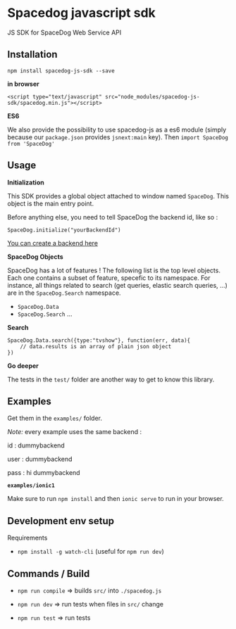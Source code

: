 # Spacedog javascript sdk

JS SDK for SpaceDog Web Service API

Installation
---

`npm install spacedog-js-sdk --save`

**in browser**

`<script type="text/javascript" src="node_modules/spacedog-js-sdk/spacedog.min.js"></script>`

**ES6**

We also provide the possibility to use spacedog-js as a es6 module (simply because our `package.json` provides `jsnext:main` key). Then `import SpaceDog from 'SpaceDog'`


Usage
---

**Initialization**

This SDK provides a global object attached to window named `SpaceDog`. This object is the main entry point.

Before anything else, you need to tell SpaceDog the backend id, like so :

`SpaceDog.initialize("yourBackendId")`

[You can create a backend here](https://cockpit.spacedog.io/sign-up.html)

**SpaceDog Objects**

SpaceDog has a lot of features ! The following list is the top level objects. Each one contains a subset of feature, specefic to its namespace. For instance, all things related to search (get queries, elastic search queries, ...) are in the `SpaceDog.Search` namespace.

  - `SpaceDog.Data`
  - `SpaceDog.Search`
  ...

**Search**

    SpaceDog.Data.search({type:"tvshow"}, function(err, data){
        // data.results is an array of plain json object
    })

**Go deeper**

The tests in the `test/` folder are another way to get to know this library.


Examples
---

Get them in the `examples/` folder.

*Note:* every example uses the same backend :

  id : dummybackend

  user : dummybackend

  pass : hi dummybackend

**`examples/ionic1`**

Make sure to run `npm install` and then `ionic serve` to run in your browser.

Development env setup
---

Requirements

- `npm install -g watch-cli` (useful for `npm run dev`)


Commands / Build
---

- `npm run compile` => builds `src/` into `./spacedog.js`

- `npm run dev` => run tests when files in `src/` change

- `npm run test` => run tests

